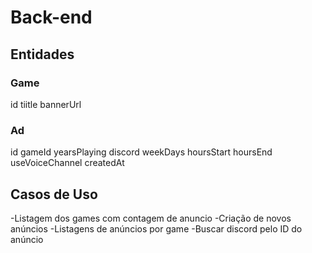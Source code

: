 # Back-end

## Entidades

### Game

id
tiitle
bannerUrl

### Ad

id
gameId
yearsPlaying
discord
weekDays
hoursStart
hoursEnd
useVoiceChannel
createdAt


## Casos de Uso

-Listagem dos games com contagem de anuncio
-Criação de novos anúncios
-Listagens de anúncios por game
-Buscar discord pelo ID do anúncio